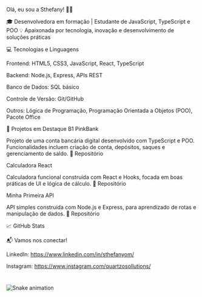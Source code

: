 Olá, eu sou a Sthefany! 👩‍💻

🎓 Desenvolvedora em formação | Estudante de JavaScript, TypeScript e POO
💡 Apaixonada por tecnologia, inovação e desenvolvimento de soluções práticas

💻 Tecnologias e Linguagens

Frontend: HTML5, CSS3, JavaScript, React, TypeScript

Backend: Node.js, Express, APIs REST

Banco de Dados: SQL básico

Controle de Versão: Git/GitHub

Outros: Lógica de Programação, Programação Orientada a Objetos (POO), Pacote Office

🚀 Projetos em Destaque
B1 PinkBank

Projeto de uma conta bancária digital desenvolvido com TypeScript e POO.
Funcionalidades incluem criação de conta, depósitos, saques e gerenciamento de saldo.
🔗 Repositório

Calculadora React

Calculadora funcional construída com React e Hooks, focada em boas práticas de UI e lógica de cálculo.
🔗 Repositório

Minha Primeira API

API simples construída com Node.js e Express, para aprendizado de rotas e manipulação de dados.
🔗 Repositório

📈 GitHub Stats

📬 Vamos nos conectar!

LinkedIn: https://www.linkedin.com/in/sthefanyom/

Instagram: https://www.instagram.com/quartzosollutions/
###

<br clear="both">

<img src="https://raw.githubusercontent.com/maurodesouza/maurodesouza/output/snake.svg" alt="Snake animation" />

###
